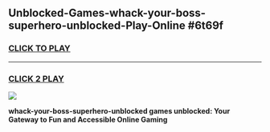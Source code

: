 
## Unblocked-Games-whack-your-boss-superhero-unblocked-Play-Online #6t69f
<h3>
<a href="https://news.freeplayer.one?title=whack-your-boss-superhero-unblocked&ref=3">CLICK TO PLAY</a></h3>
<hr>

<h3>
<a href="https://news.freeplayer.one?title=whack-your-boss-superhero-unblocked&ref=3">CLICK 2 PLAY</a>
  
</h3>

<a href="https://news.freeplayer.one?title=whack-your-boss-superhero-unblocked&ref=3"><img src="https://clearcache.store/games.png"></a>


**whack-your-boss-superhero-unblocked games unblocked: Your Gateway to Fun and Accessible Online Gaming**
